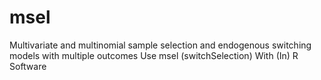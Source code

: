 # msel
Multivariate and multinomial sample selection and endogenous switching models with multiple outcomes Use msel (switchSelection) With (In) R Software
